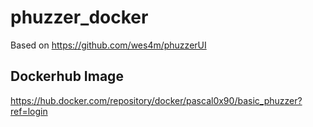# phuzzer_docker
Based on https://github.com/wes4m/phuzzerUI
## Dockerhub Image
https://hub.docker.com/repository/docker/pascal0x90/basic_phuzzer?ref=login
